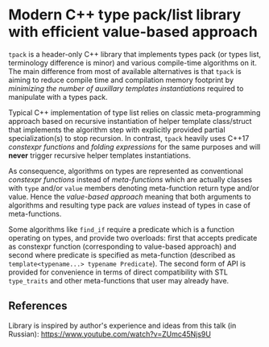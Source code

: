 # Modern C++ type pack/list library with efficient value-based approach
`tpack` is a header-only C++ library that implements types pack (or types list, terminology difference is minor) and various compile-time algorithms on it.
The main difference from most of available alternatives is that `tpack` is aiming to reduce compile time and compilation memory footprint by *minimizing the number of auxillary templates instantiations* required to manipulate with a types pack.

Typical C++ implementation of type list relies on classic meta-programming approach based on recursive instantiation of helper template class/struct that implements the algorithm step with explicitly provided partial specialization(s) to stop recursion.
In contrast, `tpack` heavily uses C++17 *constexpr functions* and *folding expressions* for the same purposes and will **never** trigger recursive helper templates instantiations.

As consequence, algorithms on types are represented as conventional *constexpr functions* instead of *meta-functions* which are actually classes with `type` and/or `value` members denoting meta-function return type and/or value.
Hence the *value-based approach* meaning that both arguments to algorithms and resulting type pack are *values* instead of types in case of meta-functions.

Some algorithms like `find_if` require a predicate which is a function operating on types, and provide two overloads: first that accepts predicate as constexpr function (corresponding to value-based approach) and second where predicate is specified as meta-function (described as `template<typename...> typename Predicate`). The second form of API is provided for convenience in terms of direct compatibility with STL `type_traits` and other meta-functions that user may already have.

## References
Library is inspired by author's experience and ideas from this talk (in Russian):
https://www.youtube.com/watch?v=ZUmc45Njs9U
